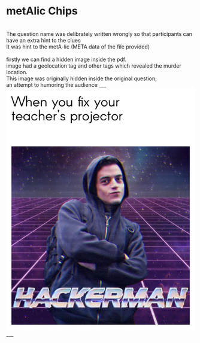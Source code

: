 # metAlic Chips
<br>
The question name was delibrately written wrongly so that participants can have an extra hint to the clues
<br>
It was hint to the metA-lic (META data of the file provided)<br><br>firstly we can find a hidden image inside the pdf.<br>image had a geolocation tag and other tags which revealed the murder location.
<br>
This image was originally hidden inside the original question;<br>an attempt to humoring the audience 
___
<img src="bored_af.jpeg"></img>
___
